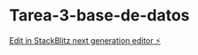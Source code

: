 # Tarea-3-base-de-datos

[Edit in StackBlitz next generation editor ⚡️](https://stackblitz.com/~/github.com/goatquinflores/Tarea-3-base-de-datos)
